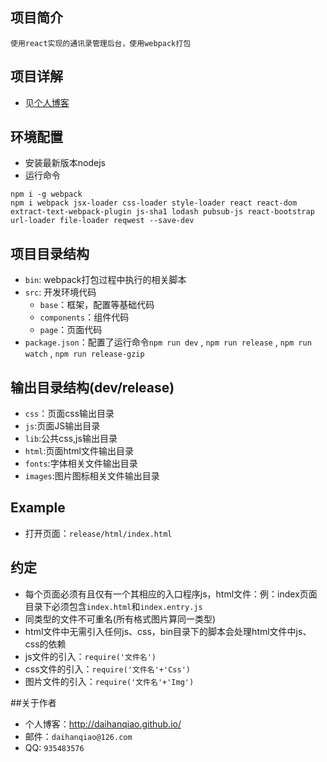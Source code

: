## 项目简介
    使用react实现的通讯录管理后台，使用webpack打包

## 项目详解
* 见[个人博客](http://daihanqiao.github.io/2016/01/14/Webpack—React最佳实践（一）/)

## 环境配置
* 安装最新版本nodejs
* 运行命令
```
npm i -g webpack
npm i webpack jsx-loader css-loader style-loader react react-dom extract-text-webpack-plugin js-sha1 lodash pubsub-js react-bootstrap url-loader file-loader reqwest --save-dev
```

## 项目目录结构
* `bin`: webpack打包过程中执行的相关脚本
* `src`: 开发环境代码
    * `base`：框架，配置等基础代码
    * `components`：组件代码
    * `page`：页面代码
* `package.json`：配置了运行命令`npm run dev` , `npm run release` , `npm run watch` , `npm run release-gzip`

## 输出目录结构(dev/release)
* `css`：页面css输出目录
* `js`:页面JS输出目录
* `lib`:公共css,js输出目录
* `html`:页面html文件输出目录
* `fonts`:字体相关文件输出目录
* `images`:图片图标相关文件输出目录

## Example
* 打开页面：`release/html/index.html`

## 约定
* 每个页面必须有且仅有一个其相应的入口程序js，html文件：例：index页面目录下必须包含`index.html`和`index.entry.js`
* 同类型的文件不可重名(所有格式图片算同一类型)
* html文件中无需引入任何js、css，bin目录下的脚本会处理html文件中js、css的依赖
* js文件的引入：`require('文件名')`
* css文件的引入：`require('文件名'+'Css')`
* 图片文件的引入：`require('文件名'+'Img')`

##关于作者
* 个人博客：http://daihanqiao.github.io/
* 邮件：`daihanqiao@126.com`
* QQ: `935483576`
